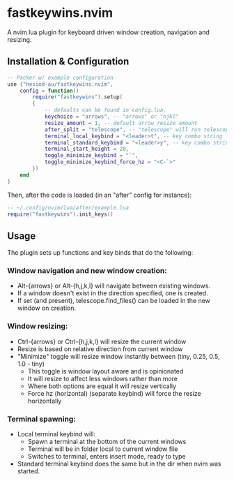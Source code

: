 # fastkeywins.nvim
A nvim lua plugin for keyboard driven window creation, navigation and resizing. 
## Installation & Configuration

```lua
-- Packer w/ example configuration
use {"hesiod-au/fastkeywins.nvim",
    config = function()
        require("fastkeywins").setup(
        {
            -- defaults can be found in config.lua, 
            keychoice = "arrows", -- "arrows" or "hjkl"
            resize_amount = 1, -- default arrow resize amount
            after_split = "telescope", -- "telescope" will run telescope.builtin.find_files()
            terminal_local_keybind = "<leader>t", -- key combo string
            terminal_standard_keybind = "<leader>y", -- key combo string
            terminal_start_height = 20,
            toggle_minimize_keybind = "`",
            toggle_minimize_keybind_force_hz = "<C-`>"
        })
    end
}
```
Then, after the code is loaded (in an "after" config for instance):
```lua
-- ~/.config/nvim/lua/after/example.lua
require("fastkeywins").init_keys()
```

## Usage
The plugin sets up functions and key binds that do the following:

### Window navigation and new window creation:
* Alt-{arrows} or Alt-{h,j,k,l} will navigate between existing windows.
* If a window doesn't exist in the direction specified, one is created.
* If set (and present), telescope.find_files() can be loaded in the new window on creation.

### Window resizing:
* Ctrl-{arrows} or Ctrl-{h,j,k,l} will resize the current window 
* Resize is based on relative direction from current window
* "Minimize" toggle will resize window instantly between (tiny, 0.25, 0.5, 1.0 - tiny)
    - This toggle is window layout aware and is opinionated
    - It will resize to affect less windows rather than more
    - Where both options are equal it will resize vertically
    - Force hz (horizontal) (separate keybind) will force the resize horizontally

### Terminal spawning:
* Local terminal keybind will:
    - Spawn a terminal at the bottom of the current windows
    - Terminal will be in folder local to current window file
    - Switches to terminal, enters insert mode, ready to type
* Standard terminal keybind does the same but in the dir when nvim was started.
